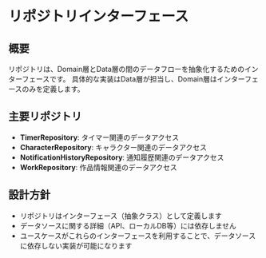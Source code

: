 # リポジトリインターフェース

## 概要
リポジトリは、Domain層とData層の間のデータフローを抽象化するためのインターフェースです。
具体的な実装はData層が担当し、Domain層はインターフェースのみを定義します。

## 主要リポジトリ
- **TimerRepository**: タイマー関連のデータアクセス
- **CharacterRepository**: キャラクター関連のデータアクセス
- **NotificationHistoryRepository**: 通知履歴関連のデータアクセス
- **WorkRepository**: 作品情報関連のデータアクセス

## 設計方針
- リポジトリはインターフェース（抽象クラス）として定義します
- データソースに関する詳細（API、ローカルDB等）には依存しません
- ユースケースがこれらのインターフェースを利用することで、データソースに依存しない実装が可能になります
